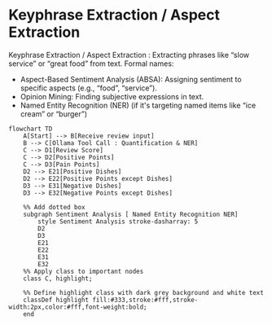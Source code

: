 # Keyphrase Extraction / Aspect Extraction
Keyphrase Extraction / Aspect Extraction : Extracting phrases like “slow service” or “great food” from text.
Formal names:
- Aspect-Based Sentiment Analysis (ABSA): Assigning sentiment to specific aspects (e.g., “food”, “service”).
- Opinion Mining: Finding subjective expressions in text.
- Named Entity Recognition (NER) (if it's targeting named items like “ice cream” or “burger”)

```mermaid
flowchart TD
    A[Start] --> B[Receive review input]
    B --> C[Ollama Tool Call : Quantification & NER]
    C --> D1[Review Score]
    C --> D2[Positive Points]
    C --> D3[Pain Points]
    D2 --> E21[Positive Dishes]
    D2 --> E22[Positive Points except Dishes]
    D3 --> E31[Negative Dishes]
    D3 --> E32[Negative Points except Dishes]

    %% Add dotted box
    subgraph Sentiment Analysis [ Named Entity Recognition NER]
        style Sentiment Analysis stroke-dasharray: 5
        D2
        D3
        E21
        E22
        E31
        E32
    %% Apply class to important nodes
    class C, highlight;

    %% Define highlight class with dark grey background and white text
    classDef highlight fill:#333,stroke:#fff,stroke-width:2px,color:#fff,font-weight:bold;
    end
```
